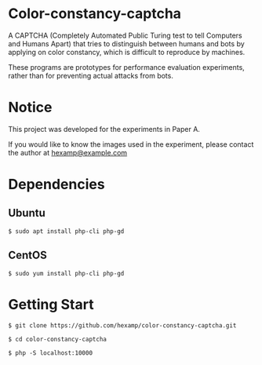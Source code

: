 # Color-constancy-captcha
A CAPTCHA (Completely Automated Public Turing test to tell Computers and Humans Apart) that tries to distinguish between humans and bots by applying on color constancy, which is difficult to reproduce by machines.

These programs are prototypes for performance evaluation experiments, rather than for preventing actual attacks from bots.

# Notice
This project was developed for the experiments in Paper A.

If you would like to know the images used in the experiment, please contact the author at hexamp@example.com

# Dependencies
## Ubuntu
`$ sudo apt install php-cli php-gd`

## CentOS
`$ sudo yum install php-cli php-gd`

# Getting Start
`$ git clone https://github.com/hexamp/color-constancy-captcha.git`

`$ cd color-constancy-captcha`

`$ php -S localhost:10000`
